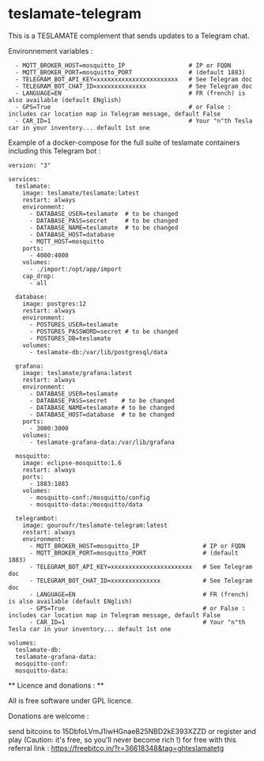 # teslamate-telegram

This is a TESLAMATE complement that sends updates to a Telegram chat.


Environnement variables : 

      - MQTT_BROKER_HOST=mosquitto_IP                  # IP or FQDN 
      - MQTT_BROKER_PORT=mosquitto_PORT                # (default 1883)
      - TELEGRAM_BOT_API_KEY=xxxxxxxxxxxxxxxxxxxxxxx   # See Telegram doc
      - TELEGRAM_BOT_CHAT_ID=xxxxxxxxxxxxxx            # See Telegram doc
      - LANGUAGE=EN                                    # FR (french) is also available (default ENglish)
      - GPS=True                                       # or False : includes car location map in Telegram message, default False
      - CAR_ID=1                                       # Your "n"th Tesla car in your inventory... default 1st one



Example of a docker-compose for the full suite of teslamate containers including this Telegram bot :
```
version: "3"

services:
  teslamate:
    image: teslamate/teslamate:latest
    restart: always
    environment:
      - DATABASE_USER=teslamate  # to be changed
      - DATABASE_PASS=secret     # to be changed
      - DATABASE_NAME=teslamate  # to be changed
      - DATABASE_HOST=database
      - MQTT_HOST=mosquitto
    ports:
      - 4000:4000
    volumes:
      - ./import:/opt/app/import
    cap_drop:
      - all

  database:
    image: postgres:12
    restart: always
    environment:
      - POSTGRES_USER=teslamate  
      - POSTGRES_PASSWORD=secret # to be changed
      - POSTGRES_DB=teslamate    
    volumes:
      - teslamate-db:/var/lib/postgresql/data

  grafana:
    image: teslamate/grafana:latest
    restart: always
    environment:
      - DATABASE_USER=teslamate 
      - DATABASE_PASS=secret    # to be changed
      - DATABASE_NAME=teslamate # to be changed
      - DATABASE_HOST=database  # to be changed
    ports:
      - 3000:3000
    volumes:
      - teslamate-grafana-data:/var/lib/grafana

  mosquitto:
    image: eclipse-mosquitto:1.6
    restart: always
    ports:
      - 1883:1883
    volumes:
      - mosquitto-conf:/mosquitto/config
      - mosquitto-data:/mosquitto/data
      
  telegrambot:
    image: gouroufr/teslamate-telegram:latest
    restart: always
    environment:
      - MQTT_BROKER_HOST=mosquitto_IP                  # IP or FQDN 
      - MQTT_BROKER_PORT=mosquitto_PORT                # (default 1883)
      - TELEGRAM_BOT_API_KEY=xxxxxxxxxxxxxxxxxxxxxxx   # See Telegram doc
      - TELEGRAM_BOT_CHAT_ID=xxxxxxxxxxxxxx            # See Telegram doc
      - LANGUAGE=EN                                    # FR (french) is also available (default ENglish)
      - GPS=True                                       # or False : includes car location map in Telegram message, default False
      - CAR_ID=1                                       # Your "n"th Tesla car in your inventory... default 1st one

volumes:
  teslamate-db:
  teslamate-grafana-data:
  mosquitto-conf:
  mosquitto-data:

```


** Licence and donations : **

All is free software under GPL licence.

Donations are welcome :

send bitcoins to 15DbfoLVmJ1iwHGnaeB25NBD2kE393XZZD or register and play (Caution: it's free, so you'll never become rich !) for free with this referral link : https://freebitco.in/?r=36618348&tag=ghteslamatetg
